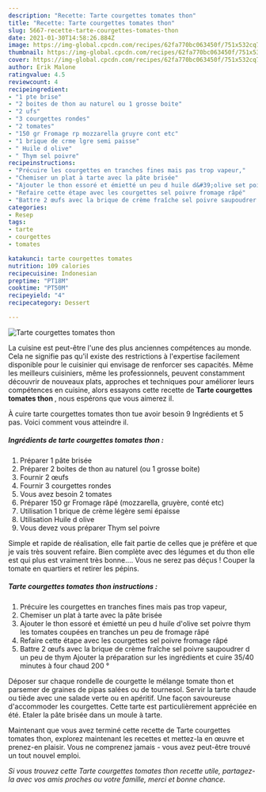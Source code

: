 ```yaml
---
description: "Recette: Tarte courgettes tomates thon"
title: "Recette: Tarte courgettes tomates thon"
slug: 5667-recette-tarte-courgettes-tomates-thon
date: 2021-01-30T14:58:26.884Z
image: https://img-global.cpcdn.com/recipes/62fa770bc063450f/751x532cq70/tarte-courgettes-tomates-thon-photo-principale-de-la-recette.jpg
thumbnail: https://img-global.cpcdn.com/recipes/62fa770bc063450f/751x532cq70/tarte-courgettes-tomates-thon-photo-principale-de-la-recette.jpg
cover: https://img-global.cpcdn.com/recipes/62fa770bc063450f/751x532cq70/tarte-courgettes-tomates-thon-photo-principale-de-la-recette.jpg
author: Erik Malone
ratingvalue: 4.5
reviewcount: 4
recipeingredient:
- "1 pte brise"
- "2 boites de thon au naturel ou 1 grosse boite"
- "2 ufs"
- "3 courgettes rondes"
- "2 tomates"
- "150 gr Fromage rp mozzarella gruyre cont etc"
- "1 brique de crme lgre semi paisse"
- " Huile d olive"
- " Thym sel poivre"
recipeinstructions:
- "Précuire les courgettes en tranches fines mais pas trop vapeur,"
- "Chemiser un plat à tarte avec la pâte brisée"
- "Ajouter le thon essoré et émietté un peu d huile d&#39;olive set poivre thym les tomates coupées en tranches un peu de fromage râpé"
- "Refaire cette étape avec les courgettes sel poivre fromage râpé"
- "Battre 2 œufs avec la brique de crème fraîche sel poivre saupoudrer d un peu de thym Ajouter la préparation sur les ingrédients et cuire 35/40 minutes à four chaud 200 °"
categories:
- Resep
tags:
- tarte
- courgettes
- tomates

katakunci: tarte courgettes tomates 
nutrition: 109 calories
recipecuisine: Indonesian
preptime: "PT18M"
cooktime: "PT50M"
recipeyield: "4"
recipecategory: Dessert

---
```



![Tarte courgettes tomates thon](https://img-global.cpcdn.com/recipes/62fa770bc063450f/751x532cq70/tarte-courgettes-tomates-thon-photo-principale-de-la-recette.jpg)

La cuisine est peut-être l'une des plus anciennes compétences au monde. Cela ne signifie pas qu'il existe des restrictions à l'expertise facilement disponible pour le cuisinier qui envisage de renforcer ses capacités. Même les meilleurs cuisiniers, même les professionnels, peuvent constamment découvrir de nouveaux plats, approches et techniques pour améliorer leurs compétences en cuisine, alors essayons cette recette de <strong> Tarte courgettes tomates thon </strong>, nous espérons que vous aimerez il.

<!--inarticleads1-->

À cuire tarte courgettes tomates thon tue avoir besoin 9 Ingrédients et 5 pas. Voici comment vous atteindre il.

##### Ingrédients de tarte courgettes tomates thon :

1. Préparer 1 pâte brisée
1. Préparer 2 boites de thon au naturel (ou 1 grosse boite)
1. Fournir 2 œufs
1. Fournir 3 courgettes rondes
1. Vous avez besoin 2 tomates
1. Préparer 150 gr Fromage râpé (mozzarella, gruyère, conté etc)
1. Utilisation 1 brique de crème légère semi épaisse
1. Utilisation  Huile d olive
1. Vous devez vous préparer  Thym sel poivre


Simple et rapide de réalisation, elle fait partie de celles que je préfère et que je vais très souvent refaire. Bien complète avec des légumes et du thon elle est qui plus est vraiment très bonne…. Vous ne serez pas déçus ! Couper la tomate en quartiers et retirer les pépins. 

<!--inarticleads2-->

##### Tarte courgettes tomates thon instructions :

1. Précuire les courgettes en tranches fines mais pas trop vapeur,
1. Chemiser un plat à tarte avec la pâte brisée
1. Ajouter le thon essoré et émietté un peu d huile d&#39;olive set poivre thym les tomates coupées en tranches un peu de fromage râpé
1. Refaire cette étape avec les courgettes sel poivre fromage râpé
1. Battre 2 œufs avec la brique de crème fraîche sel poivre saupoudrer d un peu de thym Ajouter la préparation sur les ingrédients et cuire 35/40 minutes à four chaud 200 °


Déposer sur chaque rondelle de courgette le mélange tomate thon et parsemer de graines de pipas salées ou de tournesol. Servir la tarte chaude ou tiède avec une salade verte ou en apéritif. Une façon savoureuse d&#39;accommoder les courgettes. Cette tarte est particulièrement appréciée en été. Etaler la pâte brisée dans un moule à tarte. 

<!--inarticleads1-->

<p>
Maintenant que vous avez terminé cette recette de Tarte courgettes tomates thon, explorez maintenant les recettes et mettez-la en œuvre et prenez-en plaisir. Vous ne comprenez jamais - vous avez peut-être trouvé un tout nouvel emploi.
</p>

<p>
<i>Si vous trouvez cette Tarte courgettes tomates thon recette utile, partagez-la avec vos amis proches ou votre famille, merci et bonne chance.</i>
</p>
